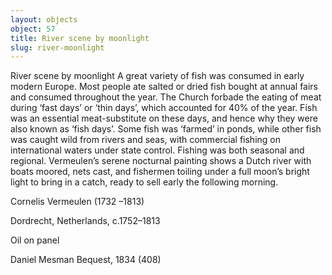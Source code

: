 ```yaml
---
layout: objects
object: 57
title: River scene by moonlight
slug: river-moonlight
---
```

River scene by moonlight  A great variety of fish was consumed in early modern Europe. Most people ate salted or dried fish bought at annual fairs and consumed throughout the year. The Church forbade the eating of meat during ‘fast days’ or ‘thin days’, which accounted for 40% of the year. Fish was an essential meat-substitute on these days, and hence why they were also known as ‘fish days’.  Some fish was ‘farmed’ in ponds, while other fish was caught wild from rivers and seas, with commercial fishing on international waters under state control. Fishing was both seasonal and regional. Vermeulen’s serene nocturnal painting shows a Dutch river with boats moored, nets cast, and fishermen toiling under a full moon’s bright light to bring in a catch, ready to sell early the following morning.  

Cornelis Vermeulen (1732 –1813)

Dordrecht, Netherlands, c.1752–1813

Oil on panel  

Daniel Mesman Bequest, 1834 (408)
